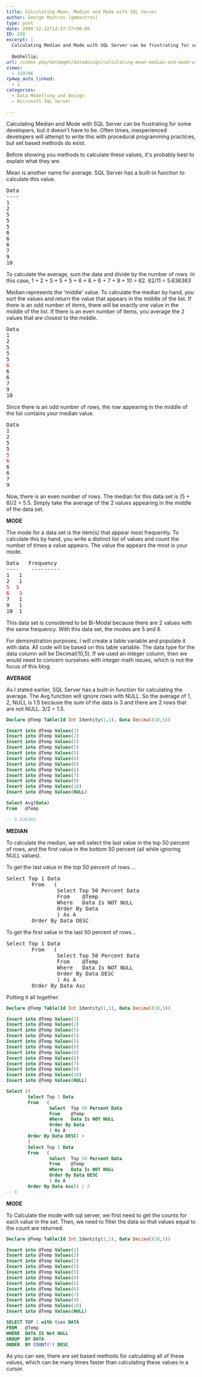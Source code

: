 ```yaml
---
title: Calculating Mean, Median and Mode with SQL Server
author: George Mastros (gmmastros)
type: post
date: 2008-12-22T14:57:57+00:00
ID: 258
excerpt: |
  Calculating Median and Mode with SQL Server can be frustrating for some developers, but it doesn't have to be.  Often times, inexperienced developers will attempt to write this with procedural programming practices, but set based methods do exist.
  
  Be&hellip;
url: /index.php/datamgmt/datadesign/calculating-mean-median-and-mode-with-sq/
views:
  - 219796
rp4wp_auto_linked:
  - 1
categories:
  - Data Modelling and Design
  - Microsoft SQL Server

---
```

Calculating Median and Mode with SQL Server can be frustrating for some developers, but it doesn't have to be. Often times, inexperienced developers will attempt to write this with procedural programming practices, but set based methods do exist.

Before showing you methods to calculate these values, it's probably best to explain what they are.
  
Mean is another name for average. SQL Server has a built-in function to calculate this value.

<pre>Data
----
1
2
5
5
5
6
6
6
7
9
10
</pre>

To calculate the average, sum the data and divide by the number of rows. In this case, 1 + 2 + 5 + 5 + 5 + 6 + 6 + 6 + 7 + 9 + 10 = 62. 62/11 = 5.636363

Median represents the 'middle' value. To calculate the median by hand, you sort the values and return the value that appears in the middle of the list. If there is an odd number of items, there will be exactly one value in the middle of the list. If there is an even number of items, you average the 2 values that are closest to the middle.

<pre>Data
1
2
5
5
5
<span style="color:red;">6</span>
6
6
7
9
10
</pre>

Since there is an odd number of rows, the row appearing in the middle of the list contains your median value.

<pre>Data
1
2
5
5
<span style="color:red;">5
6</span>
6
6
7
9
</pre>

Now, there is an even number of rows. The median for this data set is (5 + 6)/2 = 5.5. Simply take the average of the 2 values appearing in the middle of the data set.

**MODE**
  
The mode for a data set is the item(s) that appear most frequently. To calculate this by hand, you write a distinct list of values and count the number of times a value appears. The value the appears the most is your mode.

<pre>Data	Frequency
----    ---------
1	1
2	1
<span style="color:red;">5	3
6	3</span>
7	1
9	1
10	1
</pre>

This data set is considered to be Bi-Modal because there are 2 values with the same frequency. With this data set, the modes are 5 and 6.

For demonstration purposes, I will create a table variable and populate it with data. All code will be based on this table variable. The data type for the data column will be Decimal(10,5). If we used an integer column, then we would need to concern ourselves with integer math issues, which is not the focus of this blog.

**AVERAGE**
  
As I stated earlier, SQL Server has a built-in function for calculating the average. The Avg function will ignore rows with NULL. So the average of 1, 2, NULL is 1.5 because the sum of the data is 3 and there are 2 rows that are not NULL. 3/2 = 1.5.

```sql
Declare @Temp Table(Id Int Identity(1,1), Data Decimal(10,5))

Insert into @Temp Values(1)
Insert into @Temp Values(2)
Insert into @Temp Values(5)
Insert into @Temp Values(5)
Insert into @Temp Values(5)
Insert into @Temp Values(6)
Insert into @Temp Values(6)
Insert into @Temp Values(6)
Insert into @Temp Values(7)
Insert into @Temp Values(9)
Insert into @Temp Values(10)
Insert into @Temp Values(NULL)

Select Avg(Data)
From   @Temp

-- 5.636363
```

**MEDIAN**
  
To calculate the median, we will select the last value in the top 50 percent of rows, and the first value in the bottom 50 percent (all while ignoring NULL values).
  
To get the last value in the top 50 percent of rows....

<pre>Select Top 1 Data
		From   (
				Select Top 50 Percent Data
				From	@Temp
				Where	Data Is NOT NULL
				Order By Data
				) As A
		Order By Data DESC</pre>

To get the first value in the last 50 percent of rows...

<pre>Select Top 1 Data
		From   (
				Select Top 50 Percent Data
				From	@Temp
				Where	Data Is NOT NULL
				Order By Data DESC
				) As A
		Order By Data Asc</pre>

Putting it all together:

```sql
Declare @Temp Table(Id Int Identity(1,1), Data Decimal(10,5))

Insert into @Temp Values(1)
Insert into @Temp Values(2)
Insert into @Temp Values(5)
Insert into @Temp Values(5)
Insert into @Temp Values(5)
Insert into @Temp Values(6)
Insert into @Temp Values(6)
Insert into @Temp Values(6)
Insert into @Temp Values(7)
Insert into @Temp Values(9)
Insert into @Temp Values(10)
Insert into @Temp Values(NULL)

Select ((
		Select Top 1 Data
		From   (
				Select	Top 50 Percent Data
				From	@Temp
				Where	Data Is NOT NULL
				Order By Data
				) As A
		Order By Data DESC) + 
		(
		Select Top 1 Data
		From   (
				Select	Top 50 Percent Data
				From	@Temp
				Where	Data Is NOT NULL
				Order By Data DESC
				) As A
		Order By Data Asc)) / 2
-- 6
```
**MODE**
  
To Calculate the mode with sql server, we first need to get the counts for each value in the set. Then, we need to filter the data so that values equal to the count are returned.

```sql
Declare @Temp Table(Id Int Identity(1,1), Data Decimal(10,5))

Insert into @Temp Values(1)
Insert into @Temp Values(2)
Insert into @Temp Values(5)
Insert into @Temp Values(5)
Insert into @Temp Values(5)
Insert into @Temp Values(6)
Insert into @Temp Values(6)
Insert into @Temp Values(6)
Insert into @Temp Values(7)
Insert into @Temp Values(9)
Insert into @Temp Values(10)
Insert into @Temp Values(NULL)

SELECT TOP 1 with ties DATA
FROM   @Temp
WHERE  DATA IS Not NULL
GROUP  BY DATA
ORDER  BY COUNT(*) DESC

```
As you can see, there are set based methods for calculating all of these values, which can be many times faster than calculating these values in a cursor.